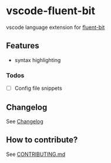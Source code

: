 # vscode-fluent-bit

vscode language extension for [fluent-bit](https://fluentbit.io/)

## Features

- syntax highlighting

### Todos

- [ ] Config file snippets


## Changelog

See [Changelog](./CHANGELOG.md)

## How to contribute?

See [CONTRIBUTING.md](./CONTRIBUTING.md)
